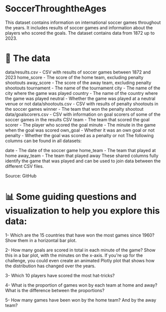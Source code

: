 # SoccerThroughtheAges
This dataset contains information on international soccer games throughout the years. It includes results of soccer games and information about the players who scored the goals. The dataset contains data from 1872 up to 2023.

# 💾 The data
data/results.csv - CSV with results of soccer games between 1872 and 2023
home_score - The score of the home team, excluding penalty shootouts
away_score - The score of the away team, excluding penalty shootouts
tournament - The name of the tournament
city - The name of the city where the game was played
country - The name of the country where the game was played
neutral - Whether the game was played at a neutral venue or not
data/shootouts.csv - CSV with results of penalty shootouts in the soccer games
winner - The team that won the penalty shootout
data/goalscorers.csv - CSV with information on goal scorers of some of the soccer games in the results CSV
team - The team that scored the goal
scorer - The player who scored the goal
minute - The minute in the game when the goal was scored
own_goal - Whether it was an own goal or not
penalty - Whether the goal was scored as a penalty or not
The following columns can be found in all datasets:

date - The date of the soccer game
home_team - The team that played at home
away_team - The team that played away
These shared columns fully identify the game that was played and can be used to join data between the different CSV files.

Source: GitHub

# 📊 Some guiding questions and visualization to help you explore this data:
1- Which are the 15 countries that have won the most games since 1960? Show them in a horizontal bar plot.

2- How many goals are scored in total in each minute of the game? Show this in a bar plot, with the minutes on the x-axis. If you're up for 
  the challenge, you could even create an animated Plotly plot that shows how the distribution has changed over the years.
  
3- Which 10 players have scored the most hat-tricks?

4- What is the proportion of games won by each team at home and away? What is the difference between the proportions?

5- How many games have been won by the home team? And by the away team?
